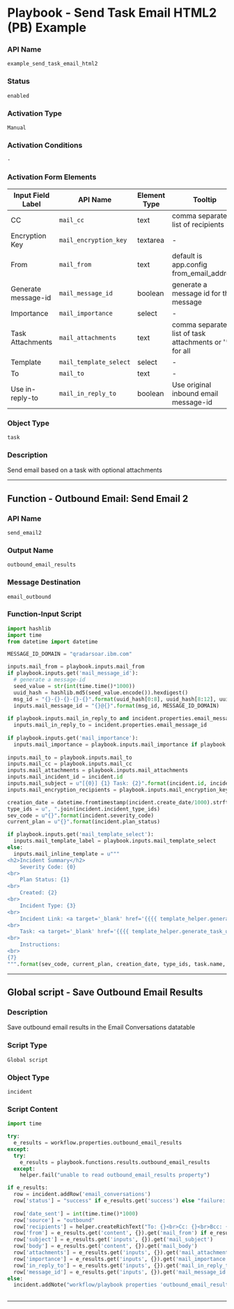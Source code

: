 <!--
    DO NOT MANUALLY EDIT THIS FILE
    THIS FILE IS AUTOMATICALLY GENERATED WITH resilient-sdk codegen
    Generated with resilient-sdk v50.0.151
-->

# Playbook - Send Task Email HTML2 (PB) Example

### API Name
`example_send_task_email_html2`

### Status
`enabled`

### Activation Type
`Manual`

### Activation Conditions
`-`

### Activation Form Elements
| Input Field Label | API Name | Element Type | Tooltip | Requirement |
| ----------------- | -------- | ------------ | ------- | ----------- |
| CC | `mail_cc` | text | comma separated list of recipients | Optional |
| Encryption Key | `mail_encryption_key` | textarea | - | Optional |
| From | `mail_from` | text | default is app.config from_email_address | Optional |
| Generate message-id | `mail_message_id` | boolean | generate a message id for this message | Optional |
| Importance | `mail_importance` | select | - | Optional |
| Task Attachments | `mail_attachments` | text | comma separated list of task attachments or '*' for all | Optional |
| Template | `mail_template_select` | select | - | Optional |
| To | `mail_to` | text | - | Always |
| Use in-reply-to | `mail_in_reply_to` | boolean | Use original inbound email message-id | Optional |

### Object Type
`task`

### Description
Send email based on a task with optional attachments


---
## Function - Outbound Email: Send Email 2

### API Name
`send_email2`

### Output Name
`outbound_email_results`

### Message Destination
`email_outbound`

### Function-Input Script
```python
import hashlib
import time
from datetime import datetime

MESSAGE_ID_DOMAIN = "qradarsoar.ibm.com"

inputs.mail_from = playbook.inputs.mail_from
if playbook.inputs.get('mail_message_id'):
  # generate a message-id
  seed_value = str(int(time.time()*1000))
  uuid_hash = hashlib.md5(seed_value.encode()).hexdigest()
  msg_id = "{}-{}-{}-{}-{}".format(uuid_hash[0:8], uuid_hash[8:12], uuid_hash[12:16], uuid_hash[16:20], uuid_hash[20:])
  inputs.mail_message_id = "{}@{}".format(msg_id, MESSAGE_ID_DOMAIN)
  
if playbook.inputs.mail_in_reply_to and incident.properties.email_message_id:
  inputs.mail_in_reply_to = incident.properties.email_message_id
  
if playbook.inputs.get('mail_importance'):
  inputs.mail_importance = playbook.inputs.mail_importance if playbook.inputs.mail_importance else None
  
inputs.mail_to = playbook.inputs.mail_to
inputs.mail_cc = playbook.inputs.mail_cc
inputs.mail_attachments = playbook.inputs.mail_attachments
inputs.mail_incident_id = incident.id
inputs.mail_subject = u"[{0}] {1} Task: {2}".format(incident.id, incident.name, task.name)
inputs.mail_encryption_recipients = playbook.inputs.mail_encryption_key.content

creation_date = datetime.fromtimestamp(incident.create_date/1000).strftime("%Y-%m-%d %H:%M:%S")
type_ids = u", ".join(incident.incident_type_ids)
sev_code = u"{}".format(incident.severity_code)
current_plan = u"{}".format(incident.plan_status)

if playbook.inputs.get('mail_template_select'):
  inputs.mail_template_label = playbook.inputs.mail_template_select
else:
  inputs.mail_inline_template = u"""
<h2>Incident Summary</h2>
    Severity Code: {0}
<br>
    Plan Status: {1}
<br>
    Created: {2}
<br>
    Incident Type: {3}
<br>
    Incident Link: <a target='_blank' href='{{{{ template_helper.generate_incident_url({5}) }}}}'>{5}</a>
<br>
    Task: <a target='_blank' href='{{{{ template_helper.generate_task_url({5},{6}) }}}}'>{4}</a>
<br>
    Instructions: 
<br>
{7}
""".format(sev_code, current_plan, creation_date, type_ids, task.name, incident.id, task.id, task.instructions.get("content") if task.instructions else '-')

```

---

## Global script - Save Outbound Email Results

### Description
Save outbound email results in the Email Conversations datatable

### Script Type
`Global script`

### Object Type
`incident`

### Script Content
```python
import time

try:
  e_results = workflow.properties.outbound_email_results
except:
  try:
    e_results = playbook.functions.results.outbound_email_results
  except:
    helper.fail("unable to read outbound_email_results property")

if e_results:
  row = incident.addRow('email_conversations')
  row['status'] = "success" if e_results.get('success') else "failure: {}".format(e_results.get('reason'))
  
  row['date_sent'] = int(time.time()*1000)
  row['source'] = "outbound"
  row['recipients'] = helper.createRichText("To: {}<br>Cc: {}<br>Bcc: {}".format(e_results.get('inputs', {}).get('mail_to'), e_results.get('inputs', {}).get('mail_cc', ''), e_results.get('inputs', {}).get('mail_bcc', '')))
  row['from'] = e_results.get('content', {}).get('mail_from') if e_results.get('content', {}).get('mail_from') else e_results.get('inputs', {}).get('mail_from')
  row['subject'] = e_results.get('inputs', {}).get('mail_subject')
  row['body'] = e_results.get('content', {}).get('mail_body')
  row['attachments'] = e_results.get('inputs', {}).get('mail_attachments')
  row['importance'] = e_results.get('inputs', {}).get('mail_importance')
  row['in_reply_to'] = e_results.get('inputs', {}).get('mail_in_reply_to')
  row['message_id'] = e_results.get('inputs', {}).get('mail_message_id')
else:
  incident.addNote("workflow/playbook properties 'outbound_email_results' not found")
  
```

---

